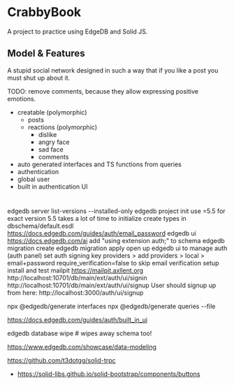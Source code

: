 # CrabbyBook

A project to practice using EdgeDB and Solid JS.

## Model & Features

A stupid social network designed in such a way that if you like a post you must shut up about it.

TODO: remove comments, because they allow expressing positive emotions.

- creatable (polymorphic)
    - posts
    - reactions (polymorphic)
        - dislike
        - angry face
        - sad face
        - comments
- auto generated interfaces and TS functions from queries
- authentication
- global user
- built in authentication UI

# 

edgedb server list-versions --installed-only
edgedb project init
use =5.5 for exact version 5.5
takes a lot of time to initialize
create types in dbschema/default.esdl
https://docs.edgedb.com/guides/auth/email_password
edgedb ui
https://docs.edgedb.com/ai
add "using extension auth;" to schema
edgedb migration create
edgedb migration apply
open up edgedb ui to manage auth (auth panel)
set auth signing key
providers > add providers > local > email+password
require_verification=false to skip email verification setup
install and test mailpit
https://mailpit.axllent.org
http://localhost:10701/db/main/ext/auth/ui/signin
http://localhost:10701/db/main/ext/auth/ui/signup
User should signup up from here: http://localhost:3000/auth/ui/signup

npx @edgedb/generate interfaces
npx @edgedb/generate queries --file

https://docs.edgedb.com/guides/auth/built_in_ui

edgedb database wipe # wipes away schema too!

https://www.edgedb.com/showcase/data-modeling


https://github.com/t3dotgg/solid-trpc




- https://solid-libs.github.io/solid-bootstrap/components/buttons

